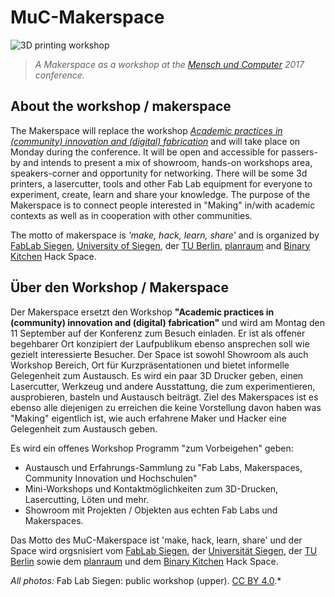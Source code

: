 # MuC-Makerspace

![3D printing workshop](/images/3dp-1.jpg)

> *A Makerspace as a workshop at the [Mensch und Computer](http://muc2017.mensch-und-computer.de/) 2017 conference.*


## About the workshop / makerspace

The Makerspace will replace the workshop [*Academic practices in (community) innovation and (digital) fabrication*](http://muc2017.mensch-und-computer.de/programm/workshops/#ws16) and will take place on Monday during the conference. It will be open and accessible for passers-by and intends to present a mix of showroom, hands-on workshops area, speakers-corner and opportunity for networking. There will be some 3d printers, a lasercutter, tools and other Fab Lab equipment for everyone to experiment, create, learn and share your knowledge. The purpose of the Makerspace is to connect people interested in "Making" in/with academic contexts as well as in cooperation with other communities.


The motto of makerspace is *'make, hack, learn, share'* and is organized by [FabLab Siegen](www.fablab-siegen.de), [University of Siegen](www.uni-siegen.de), der [TU Berlin](www.tu-berlin.de), [planraum](http://planraum.org/) and [Binary Kitchen](https://www.binary-kitchen.de) Hack Space.


## Über den Workshop / Makerspace

Der Makerspace ersetzt den Workshop **"Academic practices in (community) innovation and (digital) fabrication"** und wird am Montag den 11 September auf der Konferenz zum Besuch einladen. Er ist als offener begehbarer Ort konzipiert der Laufpublikum ebenso ansprechen soll wie gezielt interessierte Besucher. Der Space ist sowohl Showroom als auch Workshop Bereich, Ort für Kurzpräsentationen und bietet informelle Gelegenheit zum Austausch. Es wird ein paar 3D Drucker geben, einen Lasercutter, Werkzeug und andere Ausstattung, die zum experimentieren, ausprobieren, basteln und Austausch beiträgt.
Ziel des Makerspaces ist es ebenso alle diejenigen zu erreichen die keine Vorstellung davon haben was "Making" eigentlich ist, wie auch erfahrene Maker und Hacker eine Gelegenheit zum Austausch geben.

Es wird ein offenes Workshop Programm "zum Vorbeigehen" geben:

* Austausch und Erfahrungs-Sammlung zu "Fab Labs, Makerspaces, Community Innovation und Hochschulen"
* Mini-Workshops und Kontaktmöglichkeiten zum 3D-Drucken, Lasercutting, Löten und mehr.
* Showroom mit Projekten / Objekten aus echten Fab Labs und Makerspaces. 

Das Motto des MuC-Makerspace ist 'make, hack, learn, share' und der Space wird orgsnisiert vom [FabLab Siegen](www.fablab-siegen.de), der [Universität Siegen](http://www.uni-siegen.de/start/), der [TU Berlin](http://www.tu-berlin.de/menue/home/) sowie dem [planraum](http://planraum.org/) und dem [Binary Kitchen](https://www.binary-kitchen.de) Hack Space.



*All photos:* Fab Lab Siegen: public workshop (upper). [CC BY 4.0](https://creativecommons.org/licenses/by/4.0/).*
